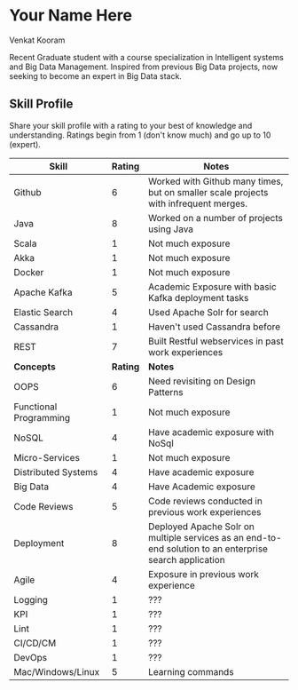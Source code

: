 
# Your Name Here
Venkat Kooram

Recent Graduate student with a course specialization in Intelligent systems and Big Data Management. Inspired from previous Big Data projects, now seeking to become an expert in Big Data stack.

## Skill Profile
Share your skill profile with a rating to your best of knowledge and understanding. Ratings begin from 1 (don't know much) and go up to 10 (expert).

| Skill | Rating | Notes |
|----- | ------ | -----  |
| Github | 6 | Worked with Github many times, but on smaller scale projects with infrequent merges. |
| Java | 8 | Worked on a number of projects using Java |
| Scala | 1 | Not much exposure |
| Akka | 1 | Not much exposure |
| Docker | 1 | Not much exposure |
| Apache Kafka | 5 | Academic Exposure with basic Kafka deployment tasks |
| Elastic Search | 4 | Used Apache Solr for search |
| Cassandra | 1 | Haven't used Cassandra before |
| REST | 7 | Built Restful webservices in past work experiences |
| **Concepts** | **Rating** | **Notes** |
| OOPS | 6 | Need revisiting on Design Patterns |
| Functional Programming | 1 | Not much exposure |
| NoSQL | 4 | Have academic exposure with NoSql |
| Micro-Services | 1 | Not much exposure |
| Distributed Systems | 4 | Have academic exposure |
| Big Data | 4 | Have Academic exposure |
| Code Reviews | 5 | Code reviews conducted in previous work experiences  |
| Deployment | 8 | Deployed Apache Solr on multiple services as an end-to-end solution to an enterprise search application |
| Agile | 4 | Exposure in previous work experience |
| Logging | 1 | ??? |
| KPI | 1 | ??? |
| Lint | 1 | ??? |
| CI/CD/CM | 1 | ??? |
| DevOps | 1 | ??? |
| Mac/Windows/Linux | 5 | Learning commands |
